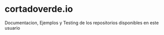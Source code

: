 cortadoverde.io
===============

Documentacion, Ejemplos y Testing de los repositorios disponibles en este usuario
